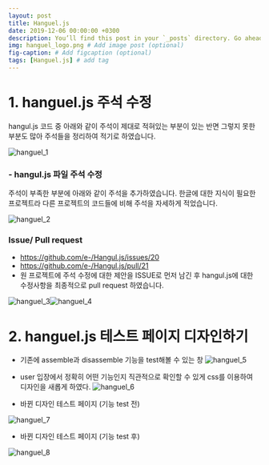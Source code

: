 ```yaml
---
layout: post
title: Hanguel.js
date: 2019-12-06 00:00:00 +0300
description: You’ll find this post in your `_posts` directory. Go ahead and edit it and re-build the site to see your changes. # Add post description (optional)
img: hanguel_logo.png # Add image post (optional)
fig-caption: # Add figcaption (optional)
tags: [Hanguel.js] # add tag
---
```


# **1. hanguel.js 주석 수정**
hangul.js 코드 중 아래와 같이 주석이 제대로 적혀있는 부분이 있는 반면 그렇지 못한 부분도 많아 주석들을 정리하여 적기로 하였습니다.

![hanguel_1]({{site.baseurl}}/assets/img/hanguel_1.png)

### - hangul.js 파일 주석 수정 
주석이 부족한 부분에 아래와 같이 주석을 추가하였습니다. 한글에 대한 지식이 필요한 프로젝트라 다른 프로젝트의 코드들에 비해 주석을 자세하게 적었습니다.

![hanguel_2]({{site.baseurl}}/assets/img/hanguel_2.png)

### Issue/ Pull request
- https://github.com/e-/Hangul.js/issues/20
- https://github.com/e-/Hangul.js/pull/21 
- 원 프로젝트에 주석 수정에 대한 제안을 ISSUE로 먼저 남긴 후 hangul.js에 대한 수정사항을 최종적으로 pull request 하였습니다.

![hanguel_3]({{site.baseurl}}/assets/img/hanguel_3.png)![hanguel_4]({{site.baseurl}}/assets/img/hanguel_4.png)

# **2. hanguel.js 테스트 페이지 디자인하기**
- 기존에 assemble과 disassemble 기능을 test해볼 수 있는 창
![hanguel_5]({{site.baseurl}}/assets/img/hanguel_5.png)

- user 입장에서 정확히 어떤 기능인지 직관적으로 확인할 수 있게 css를 이용하여 디자인을 새롭게 하였다. 
![hanguel_6]({{site.baseurl}}/assets/img/hanguel_6.png)

- 바뀐 디자인 테스트 페이지 (기능 test 전)

![hanguel_7]({{site.baseurl}}/assets/img/hanguel_7.png)

- 바뀐 디자인 테스트 페이지 (기능 test 후)

![hanguel_8]({{site.baseurl}}/assets/img/hanguel_8.png)
